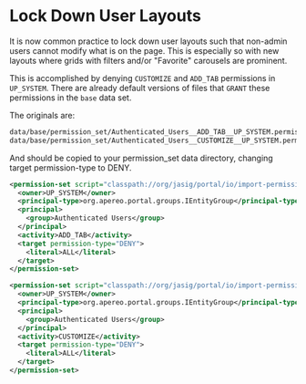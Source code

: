 # Lock Down User Layouts

It is now common practice to lock down user layouts such that non-admin users cannot
modify what is on the page. This is especially so with new layouts where grids with
filters and/or "Favorite" carousels are prominent.

This is accomplished by denying `CUSTOMIZE` and `ADD_TAB` permissions in `UP_SYSTEM`.
There are already default versions of files that `GRANT` these permissions in the
`base` data set.

The originals are:

````bash
data/base/permission_set/Authenticated_Users__ADD_TAB__UP_SYSTEM.permission-set.xml
data/base/permission_set/Authenticated_Users__CUSTOMIZE__UP_SYSTEM.permission-set.xml
````

And should be copied to your permission_set data directory, changing target
permission-type to DENY.

```xml
<permission-set script="classpath://org/jasig/portal/io/import-permission_set_v3-1.crn">
  <owner>UP_SYSTEM</owner>
  <principal-type>org.apereo.portal.groups.IEntityGroup</principal-type>
  <principal>
    <group>Authenticated Users</group>
  </principal>
  <activity>ADD_TAB</activity>
  <target permission-type="DENY">
    <literal>ALL</literal>
  </target>
</permission-set>
```

```xml
<permission-set script="classpath://org/jasig/portal/io/import-permission_set_v3-1.crn">
  <owner>UP_SYSTEM</owner>
  <principal-type>org.apereo.portal.groups.IEntityGroup</principal-type>
  <principal>
    <group>Authenticated Users</group>
  </principal>
  <activity>CUSTOMIZE</activity>
  <target permission-type="DENY">
    <literal>ALL</literal>
  </target>
</permission-set>
```
